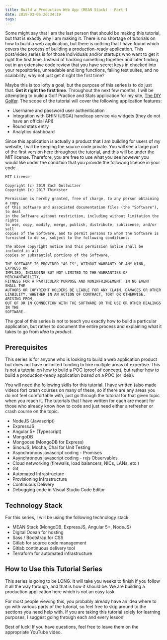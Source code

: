 ```yaml
---
title: Build a Production Web App (MEAN Stack) - Part 1
date: 2019-03-05 20:34:19
tags:
---
```


Some might say that I am the last person that should be making this tutorial, but that is exactly why I am making it.  There is no shortage of tutorials on how to build a web application, but there is nothing that I have found which covers the process of building a production-ready application.  This post/video series is for those individuals and/or startups who want to get it right the first time.  Instead of hacking something together and later finding out in an extensive code review that you have secret keys in checked into your repositories, unreadable and long functions, failing test suites, and no scalability, why not just get it right the first time?

Maybe this is too lofty a goal, but the purpose of this series is to do just that.  **Get it right the first time**.  Throughout the next few months, I will be attempting to build a Golf Practice and Stats application for my site, [The DIY Golfer](https://www.thediygolfer.com).  The scope of the tutorial will cover the following application features: 

* Username and password user authentication 
* Integration with GHIN (USGA) handicap service via widgets (they do not have an official API)
* Round stats entry
* Analytics dashboard

Since this application is actually a product that I am building for users of my website, I will be keeping the source code private.  You will see a large part of the first version here throughout the tutorial, and this will be under the MIT license.  Therefore, you are free to use what you see however you would like under the condition that you provide the following license in your code.

```
MIT License

Copyright (c) 2019 Zach Gollwitzer
Copyright (c) 2017 Thinkster

Permission is hereby granted, free of charge, to any person obtaining a copy
of this software and associated documentation files (the "Software"), to deal
in the Software without restriction, including without limitation the rights
to use, copy, modify, merge, publish, distribute, sublicense, and/or sell
copies of the Software, and to permit persons to whom the Software is
furnished to do so, subject to the following conditions:

The above copyright notice and this permission notice shall be included in all
copies or substantial portions of the Software.

THE SOFTWARE IS PROVIDED "AS IS", WITHOUT WARRANTY OF ANY KIND, EXPRESS OR
IMPLIED, INCLUDING BUT NOT LIMITED TO THE WARRANTIES OF MERCHANTABILITY,
FITNESS FOR A PARTICULAR PURPOSE AND NONINFRINGEMENT. IN NO EVENT SHALL THE
AUTHORS OR COPYRIGHT HOLDERS BE LIABLE FOR ANY CLAIM, DAMAGES OR OTHER
LIABILITY, WHETHER IN AN ACTION OF CONTRACT, TORT OR OTHERWISE, ARISING FROM,
OUT OF OR IN CONNECTION WITH THE SOFTWARE OR THE USE OR OTHER DEALINGS IN THE
SOFTWARE.
```

The goal of this series is not to teach you exactly how to build a particular application, but rather to document the entire process and explaining what it takes to go from _idea_ to _product_.

## Prerequisites

This series is for anyone who is looking to build a web application product but does not have unlimited funding to hire multiple areas of expertise.  This is not a tutorial on how to build a POC (proof of concept), but rather how to build a production-ready application _based on_ a POC (or idea).

You will need the following skills for this tutorial.  I have written (also made videos for) crash courses on many of these, so if there are any areas you do not feel comfortable with, just go through the tutorial for that given topic when you reach it.  The tutorials that I have written for each are meant for those who already know how to code and just need either a refresher or crash course on the topic.

* NodeJS (Javascript)
* ExpressJS 
* Angular 5+ (Typescript)
* MongoDB
* Mongoose (MongoDB for Express)
* SinonJS, Mocha, Chai for Unit Testing
* Asynchronous javascript coding - Promises
* Asynchronous javascript coding - rxjs Observables
* Cloud networking (firewalls, load balancers, NICs, LANs, etc.)
* Git
* Automated Infrastructure
* Provisioning Infrastructure
* Continuous Delivery
* Debugging code in Visual Studio Code Editor

## Technology Stack

For this series, I will be using the following technology stack

* MEAN Stack (MongoDB, ExpressJS, Angular 5+, NodeJS)
* Digital Ocean for hosting
* Sass / Bootstrap for CSS
* Gitlab for source code management
* Gitlab continuous delivery tool
* Terraform for automated infrastructure

## How to Use this Tutorial Series

This series is going to be LONG.  It will take you weeks to finish if you follow it all the way through, and that is how it should be.  We are building a production application here which is not an easy task.  

For most people viewing this, you probably already have an idea where to go with various parts of the tutorial, so feel free to skip around to the sections you need help with.  If you are taking this tutorial solely for learning purposes, I suggest going through each and every lesson!

Best of luck!  If you have questions, feel free to leave them on the appropriate YouTube video.